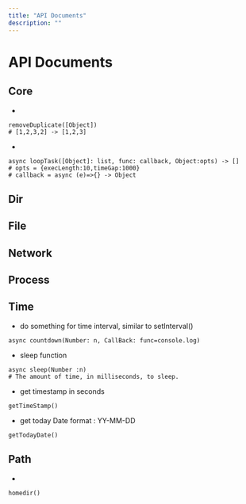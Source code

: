 ```yaml
---
title: "API Documents"
description: ""
---
```


# API Documents

## Core
-
```
removeDuplicate([Object])
# [1,2,3,2] -> [1,2,3]
```
-
```
async loopTask([Object]: list, func: callback, Object:opts) -> []
# opts = {execLength:10,timeGap:1000}
# callback = async (e)=>{} -> Object
```

## Dir

## File

## Network

## Process

## Time
- do something for time interval, similar to setInterval()
```
async countdown(Number: n, CallBack: func=console.log)
```
- sleep function
```
async sleep(Number :n)
# The amount of time, in milliseconds, to sleep.
```

- get timestamp in seconds
```
getTimeStamp()
```

- get today Date format : YY-MM-DD
```
getTodayDate()
```

## Path
-
```
homedir()
```
